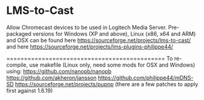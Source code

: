 # LMS-to-Cast

Allow Chromecast devices to be used in Logitech Media Server. 
Pre-packaged versions for Windows (XP and above), Linux (x86, x64 and ARM) and OSX can be found here https://sourceforge.net/projects/lms-to-cast/ and here https://sourceforge.net/projects/lms-plugins-philippe44/

=============================================
To re-compile, use makefile (Linux only, need some mods for OSX and Windows)
using:
https://github.com/nanopb/nanopb
https://github.com/akheron/jansson
https://github.com/philippe44/mDNS-SD
https://sourceforge.net/projects/pupnp (there are a few patches to apply first against 1.6.19)
